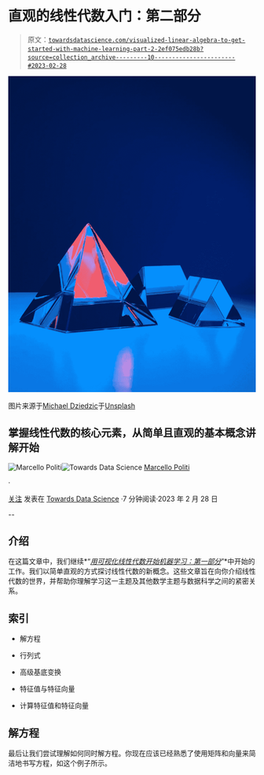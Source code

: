 # 直观的线性代数入门：第二部分

> 原文：[`towardsdatascience.com/visualized-linear-algebra-to-get-started-with-machine-learning-part-2-2ef075edb28b?source=collection_archive---------10-----------------------#2023-02-28`](https://towardsdatascience.com/visualized-linear-algebra-to-get-started-with-machine-learning-part-2-2ef075edb28b?source=collection_archive---------10-----------------------#2023-02-28)

![](img/d2e76020c623b0941be9848041656cea.png)

图片来源于[Michael Dziedzic](https://unsplash.com/@lazycreekimages?utm_source=medium&utm_medium=referral)于[Unsplash](https://unsplash.com/?utm_source=medium&utm_medium=referral)

## 掌握线性代数的核心元素，从简单且直观的基本概念讲解开始

[](https://medium.com/@marcellopoliti?source=post_page-----2ef075edb28b--------------------------------)![Marcello Politi](https://medium.com/@marcellopoliti?source=post_page-----2ef075edb28b--------------------------------)[](https://towardsdatascience.com/?source=post_page-----2ef075edb28b--------------------------------)![Towards Data Science](https://towardsdatascience.com/?source=post_page-----2ef075edb28b--------------------------------) [Marcello Politi](https://medium.com/@marcellopoliti?source=post_page-----2ef075edb28b--------------------------------)

·

[关注](https://medium.com/m/signin?actionUrl=https%3A%2F%2Fmedium.com%2F_%2Fsubscribe%2Fuser%2F7390355d40fe&operation=register&redirect=https%3A%2F%2Ftowardsdatascience.com%2Fvisualized-linear-algebra-to-get-started-with-machine-learning-part-2-2ef075edb28b&user=Marcello+Politi&userId=7390355d40fe&source=post_page-7390355d40fe----2ef075edb28b---------------------post_header-----------) 发表在 [Towards Data Science](https://towardsdatascience.com/?source=post_page-----2ef075edb28b--------------------------------) ·7 分钟阅读·2023 年 2 月 28 日[](https://medium.com/m/signin?actionUrl=https%3A%2F%2Fmedium.com%2F_%2Fvote%2Ftowards-data-science%2F2ef075edb28b&operation=register&redirect=https%3A%2F%2Ftowardsdatascience.com%2Fvisualized-linear-algebra-to-get-started-with-machine-learning-part-2-2ef075edb28b&user=Marcello+Politi&userId=7390355d40fe&source=-----2ef075edb28b---------------------clap_footer-----------)

--

[](https://medium.com/m/signin?actionUrl=https%3A%2F%2Fmedium.com%2F_%2Fbookmark%2Fp%2F2ef075edb28b&operation=register&redirect=https%3A%2F%2Ftowardsdatascience.com%2Fvisualized-linear-algebra-to-get-started-with-machine-learning-part-2-2ef075edb28b&source=-----2ef075edb28b---------------------bookmark_footer-----------)

## 介绍

在这篇文章中，我们继续*“*[*用可视化线性代数开始机器学习：第一部分*](https://medium.com/towards-data-science/visualized-linear-algebra-to-get-started-with-machine-learning-part-1-245c2b6487f0)*”*中开始的工作。我们以简单直观的方式探讨线性代数的新概念。这些文章旨在向你介绍线性代数的世界，并帮助你理解学习这一主题及其他数学主题与数据科学之间的紧密关系。

## 索引

+   解方程

+   行列式

+   高级基底变换

+   特征值与特征向量

+   计算特征值和特征向量

## 解方程

最后让我们尝试理解如何同时解方程。你现在应该已经熟悉了使用矩阵和向量来简洁地书写方程，如这个例子所示。
